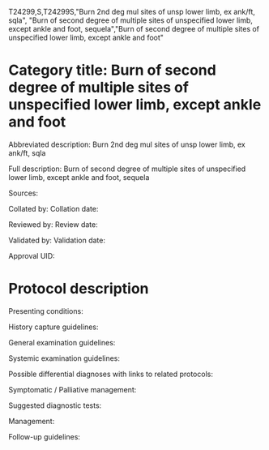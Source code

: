 T24299,S,T24299S,"Burn 2nd deg mul sites of unsp lower limb, ex ank/ft, sqla", "Burn of second degree of multiple sites of unspecified lower limb, except ankle and foot, sequela","Burn of second degree of multiple sites of unspecified lower limb, except ankle and foot"
# Category title: Burn of second degree of multiple sites of unspecified lower limb, except ankle and foot

Abbreviated description: Burn 2nd deg mul sites of unsp lower limb, ex ank/ft, sqla

Full description: Burn of second degree of multiple sites of unspecified lower limb, except ankle and foot, sequela

Sources:

Collated by:
Collation date:

Reviewed by:
Review date:

Validated by:
Validation date:

Approval UID:

# Protocol description

Presenting conditions:

History capture guidelines:

General examination guidelines:

Systemic examination guidelines:

Possible differential diagnoses with links to related protocols:

Symptomatic / Palliative management:

Suggested diagnostic tests:

Management:

Follow-up guidelines:
